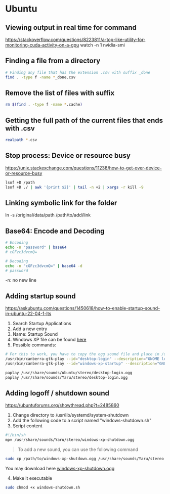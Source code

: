 # Ubuntu

## Viewing output in real time for command
https://stackoverflow.com/questions/8223811/a-top-like-utility-for-monitoring-cuda-activity-on-a-gpu
watch -n 1 nvidia-smi

## Finding a file from a directory
```bash
# Finding any file that has the extension .csv with suffix _done
find . -type f -name *_done.csv
```

## Remove the list of files with suffix
```bash
rm $(find . -type f -name *.cache)
```

## Getting the full path of the current files that ends with .csv
```bash
realpath *.csv
```

## Stop process: Device or resource busy
https://unix.stackexchange.com/questions/11238/how-to-get-over-device-or-resource-busy
```bash
lsof +D /path
lsof +D ./ | awk '{print $2}' | tail -n +2 | xargs -r kill -9
```

## Linking symbolic link for the folder
ln -s /original/data/path /path/to/add/link

## Base64: Encode and Decoding
```bash
# Encoding
echo -n "password" | base64
# cGFzc3dvcmQ=

# Decoding
echo -n "cGFzc3dvcmQ=" | base64 -d
# password
```
-n: no new line

## Adding startup sound
https://askubuntu.com/questions/1450618/how-to-enable-startup-sound-in-ubuntu-22-04-1-lts
1. Search Startup Applications
2. Add a new entry
3. Name: Startup Sound
4. Windows XP file can be found [here](../Windows%20CMD/src/windows-xp-startup.ogg)
5. Possible commands:
```bash
# For this to work, you have to copy the ogg sound file and place in /usr/share/sounds/Yaru/stereo
/usr/bin/canberra-gtk-play --id="desktop-login" --description="GNOME login"
/usr/bin/canberra-gtk-play --id="windows-xp-startup" --description="GNOME login"

paplay /usr/share/sounds/ubuntu/stereo/desktop-login.ogg
paplay /usr/share/sounds/Yaru/stereo/desktop-login.ogg
```

## Adding logoff / shutdown sound
https://ubuntuforums.org/showthread.php?t=2485860
1. Change directory to /usr/lib/systemd/system-shutdown
2. Add the following code to a script named "windows-shutdown.sh"
3. Script content
```bash
#!/bin/sh
mpv /usr/share/sounds/Yaru/stereo/windows-xp-shutdown.ogg
```
> To add a new sound, you can use the following command
```sh
sudo cp /path/to/windows-xp-shutdown.ogg /usr/share/sounds/Yaru/stereo
```
You may download here [windows-xp-shutdown.ogg](../Windows%20CMD/src/windows-xp-shutdown.ogg)

4. Make it executable
```bash
sudo chmod +x windows-shutdown.sh
```